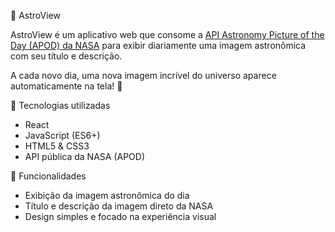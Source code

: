 🚀 AstroView

AstroView é um aplicativo web que consome a [API Astronomy Picture of the Day (APOD) da NASA](https://api.nasa.gov/) para exibir diariamente uma imagem astronômica com seu título e descrição.

A cada novo dia, uma nova imagem incrível do universo aparece automaticamente na tela! 🌌

🔧 Tecnologias utilizadas

- React
- JavaScript (ES6+)
- HTML5 & CSS3
- API pública da NASA (APOD)

📸 Funcionalidades

- Exibição da imagem astronômica do dia
- Título e descrição da imagem direto da NASA
- Design simples e focado na experiência visual
